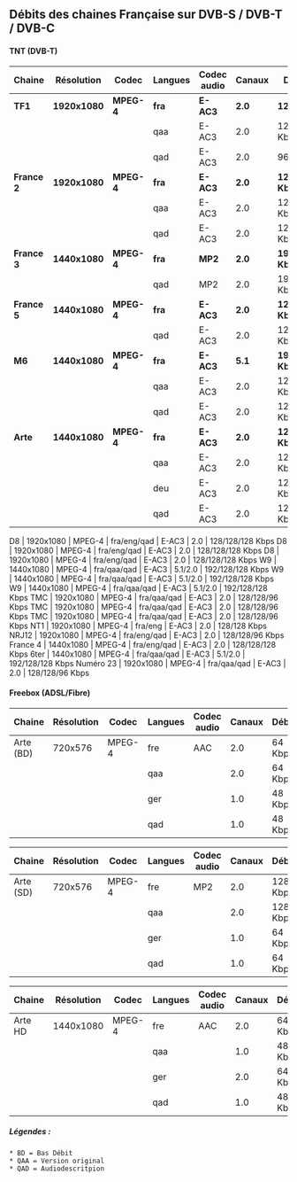 ## Débits des chaines Française sur DVB-S / DVB-T / DVB-C

#### TNT (DVB-T)

Chaine | Résolution | Codec | Langues | Codec audio | Canaux | Débits
------------- | ------------- | ------------- | ------------- | ------------- | ------------- | -------------
**TF1** | **1920x1080** | **MPEG-4** | **fra** | **E-AC3** | **2.0** | **128Kbps**
|||| qaa | E-AC3 | 2.0 | 128 Kbps
|||| qad | E-AC3 | 2.0 | 96 Kbps
**France 2** | **1920x1080** | **MPEG-4** | **fra** | **E-AC3** | **2.0** | **128 Kbps**
|||| qaa | E-AC3 | 2.0 | 128 Kbps
|||| qad | E-AC3 | 2.0 | 128 Kbps
**France 3** | **1440x1080** | **MPEG-4** | **fra** | **MP2** | **2.0** | **192 Kbps**
|||| qad | MP2 | 2.0 | 192 Kbps
**France 5** | **1440x1080** | **MPEG-4** | **fra** | **E-AC3** | **2.0** | **128 Kbps**
|||| qad | E-AC3 | 2.0 | 128 Kbps
**M6** | **1440x1080** | **MPEG-4** | **fra** | **E-AC3** | **5.1** | **192 Kbps**
|||| qaa | E-AC3 | 2.0 | 128 Kbps
|||| qad | E-AC3 | 2.0 | 128 Kbps
**Arte** | **1440x1080** | **MPEG-4** | **fra** | **E-AC3** | **2.0** | **128 Kbps**
|||| qaa | E-AC3 | 2.0 | 128 Kbps
|||| deu | E-AC3 | 2.0 | 128 Kbps
|||| qad | E-AC3 | 2.0 | 128 Kbps

D8 | 1920x1080 | MPEG-4 | fra/eng/qad | E-AC3 | 2.0 | 128/128/128 Kbps
D8 | 1920x1080 | MPEG-4 | fra/eng/qad | E-AC3 | 2.0 | 128/128/128 Kbps
D8 | 1920x1080 | MPEG-4 | fra/eng/qad | E-AC3 | 2.0 | 128/128/128 Kbps
W9 | 1440x1080 | MPEG-4 | fra/qaa/qad | E-AC3 | 5.1/2.0 | 192/128/128 Kbps
W9 | 1440x1080 | MPEG-4 | fra/qaa/qad | E-AC3 | 5.1/2.0 | 192/128/128 Kbps
W9 | 1440x1080 | MPEG-4 | fra/qaa/qad | E-AC3 | 5.1/2.0 | 192/128/128 Kbps
TMC | 1920x1080 | MPEG-4 | fra/qaa/qad | E-AC3 | 2.0 | 128/128/96 Kbps
TMC | 1920x1080 | MPEG-4 | fra/qaa/qad | E-AC3 | 2.0 | 128/128/96 Kbps
TMC | 1920x1080 | MPEG-4 | fra/qaa/qad | E-AC3 | 2.0 | 128/128/96 Kbps
NT1 | 1920x1080 | MPEG-4 | fra/eng | E-AC3 | 2.0 | 128/128 Kbps
NRJ12 | 1920x1080 | MPEG-4 | fra/eng/qad | E-AC3 | 2.0 | 128/128/96 Kbps
France 4 | 1440x1080 | MPEG-4 | fra/eng/qad | E-AC3 | 2.0 | 128/128/128 Kbps
6ter | 1440x1080 | MPEG-4 | fra/qaa/qad | E-AC3 | 5.1/2.0 | 192/128/128 Kbps
Numéro 23 | 1920x1080 | MPEG-4 | fra/qaa/qad | E-AC3 | 2.0 | 128/128/96 Kbps

#### Freebox (ADSL/Fibre)

Chaine | Résolution | Codec | Langues | Codec audio | Canaux | Débits
------------- | ------------- | ------------- | ------------- | ------------- | ------------- | -------------
Arte (BD)| 720x576 | MPEG-4 | fre | AAC | 2.0 | 64 Kbps
|||| qaa || 2.0 | 64 Kbps
|||| ger || 1.0 | 48 Kbps
|||| qad || 1.0 | 48 Kbps

Chaine | Résolution | Codec | Langues | Codec audio | Canaux | Débits
------------- | ------------- | ------------- | ------------- | ------------- | ------------- | -------------	
Arte (SD)| 720x576 | MPEG-4 | fre | MP2 | 2.0 | 128 Kbps
|||| qaa || 2.0 | 128 Kbps
|||| ger || 1.0 | 64 Kbps
|||| qad || 1.0 | 64 Kbps

Chaine | Résolution | Codec | Langues | Codec audio | Canaux | Débits
------------- | ------------- | ------------- | ------------- | ------------- | ------------- | -------------	
Arte HD | 1440x1080 | MPEG-4 | fre | AAC | 2.0 | 64 Kbps
|||| qaa || 1.0 | 48 Kbps
|||| ger || 2.0 | 64 Kbps
|||| qad || 1.0 | 48 Kbps

##### Légendes :
	* BD = Bas Débit
	* QAA = Version original
	* QAD = Audiodescritpion
